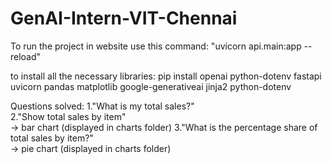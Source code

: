 # GenAI-Intern-VIT-Chennai


To run the project in website use this command:
    "uvicorn api.main:app --reload"

to install all the necessary libraries:
pip install openai python-dotenv fastapi uvicorn pandas matplotlib google-generativeai jinja2 python-dotenv


Questions solved:
1."What is my total sales?"                                                                                                                  
2."Show total sales by item"                                                                                             
→ bar chart (displayed in charts folder)
3."What is the percentage share of total sales by item?"                                                                                                       
→ pie chart (displayed in charts folder)
